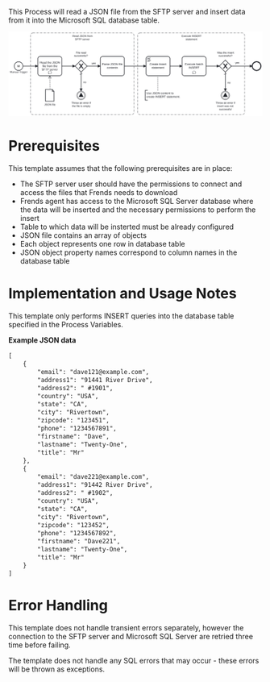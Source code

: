 This Process will read a JSON file from the SFTP server and insert data from it into the Microsoft SQL database table.

![Template](assets/JSON_file_from_SFTP_server_to_Microsoft_SQL_database_INSERT.svg)

# Prerequisites

This template assumes that the following prerequisites are in place:

- The SFTP server user should have the permissions to connect and access
  the files that Frends needs to download
- Frends agent has access to the Microsoft SQL Server database where the data will be inserted and the necessary permissions to perform the insert
- Table to which data will be insterted must be already configured
- JSON file contains an array of objects
- Each object represents one row in database table
- JSON object property names correspond to column names in the database table

# Implementation and Usage Notes

This template only performs INSERT queries into the database table specified in the Process Variables.

**Example JSON data**

```
[
	{
		"email": "dave121@example.com",
		"address1": "91441 River Drive",
		"address2": " #1901",
		"country": "USA",
		"state": "CA",
		"city": "Rivertown",
		"zipcode": "123451",
		"phone": "1234567891",
		"firstname": "Dave",
		"lastname": "Twenty-One",
		"title": "Mr"
	},
	{
		"email": "dave221@example.com",
		"address1": "91442 River Drive",
		"address2": " #1902",
		"country": "USA",
		"state": "CA",
		"city": "Rivertown",
		"zipcode": "123452",
		"phone": "1234567892",
		"firstname": "Dave221",
		"lastname": "Twenty-One",
		"title": "Mr"
	}
]
```

# Error Handling

This template does not handle transient errors separately, however the connection to the SFTP server and Microsoft SQL Server are retried three time before failing.

The template does not handle any SQL errors that may occur - these errors will be thrown as exceptions.
